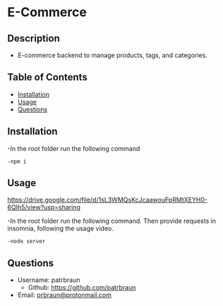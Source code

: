 # E-Commerce
## Description
  * E-commerce backend to manage products, tags, and categories.

## Table of Contents
  - [Installation](#installation)
  - [Usage](#usage)
  - [Questions](#questions)

## Installation
  -In the root folder run the following command 

    -npm i

## Usage

https://drive.google.com/file/d/1sL3WMQsKcJcaawouFpRMtXEYH0-6QIh5/view?usp=sharing

  -In the root folder run the following command. Then provide requests in insomnia, following the usage video.
    
    -node server
  
  

## Questions
  * Username: patrbraun
    * Github: https://github.com/patrbraun
  * Email: prbraun@protonmail.com